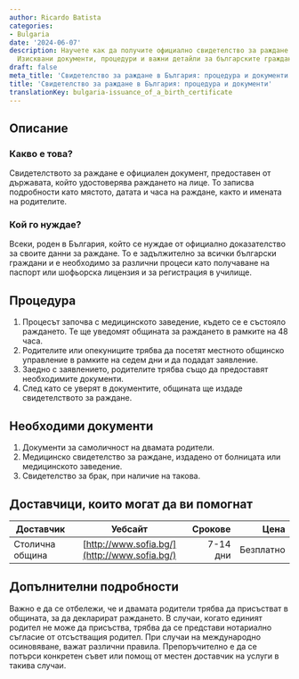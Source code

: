 ```yaml
---
author: Ricardo Batista
categories:
- Bulgaria
date: '2024-06-07'
description: Научете как да получите официално свидетелство за раждане в България.
  Изисквани документи, процедури и важни детайли за българските граждани.
draft: false
meta_title: 'Свидетелство за раждане в България: процедура и документи'
title: 'Свидетелство за раждане в България: процедура и документи'
translationKey: bulgaria-issuance_of_a_birth_certificate
---
```



## Описание

### Какво е това?
Свидетелството за раждане е официален документ, предоставен от държавата, който удостоверява раждането на лице. То записва подробности като мястото, датата и часа на раждане, както и имената на родителите.

### Кой го нуждае?
Всеки, роден в България, който се нуждае от официално доказателство за своите данни за раждане. То е задължително за всички български граждани и е необходимо за различни процеси като получаване на паспорт или шофьорска лицензия и за регистрация в училище.

## Процедура

1. Процесът започва с медицинското заведение, където се е състояло раждането. Те ще уведомят общината за раждането в рамките на 48 часа.
2. Родителите или опекуниците трябва да посетят местното общинско управление в рамките на седем дни и да подадат заявление.
3. Заедно с заявлението, родителите трябва също да предоставят необходимите документи.
4. След като се уверят в документите, общината ще издаде свидетелството за раждане.

## Необходими документи

1. Документи за самоличност на двамата родители.
2. Медицинско свидетелство за раждане, издадено от болницата или медицинското заведение.
3. Свидетелство за брак, при наличие на такова.

## Доставчици, които могат да ви помогнат

| Доставчик        |     Уебсайт        |     Срокове |     Цена  |
| --------------- |:-------------:| -------------:| -------------: |
| Столична община | [http://www.sofia.bg/](http://www.sofia.bg/) | 7-14 дни | Безплатно |

## Допълнителни подробности

Важно е да се отбележи, че и двамата родители трябва да присъстват в общината, за да декларират раждането. В случаи, когато единият родител не може да присъства, трябва да се представи нотариално съгласие от отсъстващия родител. При случаи на международно осиновяване, важат различни правила. Препоръчително е да се потърси конкретен съвет или помощ от местен доставчик на услуги в такива случаи.